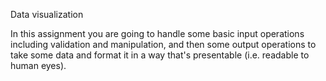 Data visualization

In this assignment you are going to handle some basic input operations including validation and manipulation, and then some output operations to take some data and format it in a way that's presentable (i.e. readable to human eyes).
